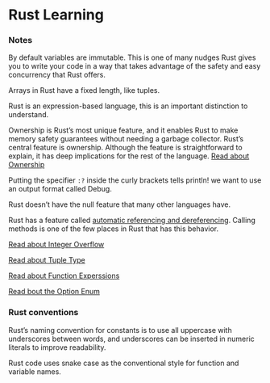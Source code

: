 # Rust Learning

### Notes
By default variables are immutable. This is one of many nudges Rust gives you to write your code in a way that takes advantage of the safety and easy concurrency that Rust offers. 

Arrays in Rust have a fixed length, like tuples.

Rust is an expression-based language, this is an important distinction to understand.

Ownership is Rust’s most unique feature, and it enables Rust to make memory safety guarantees without needing a garbage collector. Rust’s central feature is ownership. Although the feature is straightforward to explain, it has deep implications for the rest of the language. [Read about Ownership](https://doc.rust-lang.org/book/ch04-00-understanding-ownership.html#understanding-ownership)

Putting the specifier ```:?``` inside the curly brackets tells println! we want to use an output format called Debug.

Rust doesn’t have the null feature that many other languages have.

Rust has a feature called [automatic referencing and dereferencing](https://doc.rust-lang.org/book/ch05-03-method-syntax.html#wheres-the---operator). Calling methods is one of the few places in Rust that has this behavior.

[Read about Integer Overflow](https://doc.rust-lang.org/book/ch03-02-data-types.html#integer-overflow)

[Read about Tuple Type](https://doc.rust-lang.org/book/ch03-02-data-types.html#the-tuple-type)

[Read about Function Experssions](https://doc.rust-lang.org/book/ch03-03-how-functions-work.html#function-bodies-contain-statements-and-expressions)

[Read bout the Option Enum](https://doc.rust-lang.org/book/ch06-01-defining-an-enum.html#the-option-enum-and-its-advantages-over-null-values)

### Rust conventions
Rust’s naming convention for constants is to use all uppercase with underscores between words, and underscores can be inserted in numeric literals to improve readability.

Rust code uses snake case as the conventional style for function and variable names.

